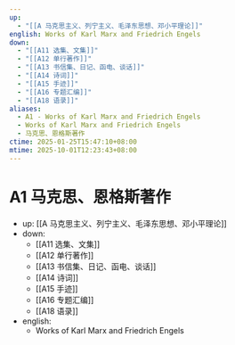 ```yaml
---
up:
  - "[[A 马克思主义、列宁主义、毛泽东思想、邓小平理论]]"
english: Works of Karl Marx and Friedrich Engels
down:
  - "[[A11 选集、文集]]"
  - "[[A12 单行著作]]"
  - "[[A13 书信集、日记、函电、谈话]]"
  - "[[A14 诗词]]"
  - "[[A15 手迹]]"
  - "[[A16 专题汇编]]"
  - "[[A18 语录]]"
aliases:
  - A1 - Works of Karl Marx and Friedrich Engels
  - Works of Karl Marx and Friedrich Engels
  - 马克思、恩格斯著作
ctime: 2025-01-25T15:47:10+08:00
mtime: 2025-10-01T12:23:43+08:00
---
```


# A1 马克思、恩格斯著作

- up: [[A 马克思主义、列宁主义、毛泽东思想、邓小平理论]]
- down:
	- [[A11 选集、文集]]
	- [[A12 单行著作]]
	- [[A13 书信集、日记、函电、谈话]]
	- [[A14 诗词]]
	- [[A15 手迹]]
	- [[A16 专题汇编]]
	- [[A18 语录]]
- english:
	- Works of Karl Marx and Friedrich Engels 
